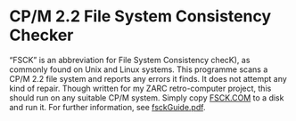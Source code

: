 # CP/M 2.2 File System Consistency Checker
“FSCK” is an abbreviation for File System Consistency checK), as commonly found on Unix and Linux systems. This programme scans a CP/M 2.2 file system and reports any errors it finds. It does not attempt any kind of repair. Though written for my ZARC retro-computer project, this should run on any suitable CP/M system. Simply copy [FSCK.COM](FSCK.COM) to a disk and run it. For further information, see [fsckGuide.pdf](fsckGuide.pdf).

